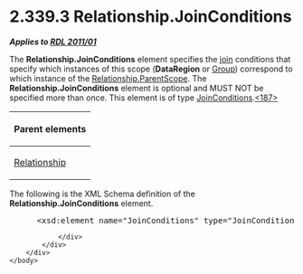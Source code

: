 <html dir="LTR" xmlns:mshelp="http://msdn.microsoft.com/mshelp" xmlns:ddue="http://ddue.schemas.microsoft.com/authoring/2003/5" xmlns:xlink="http://www.w3.org/1999/xlink" xmlns:tool="http://www.microsoft.com/tooltip">
    <head>
        <meta http-equiv="Content-Type" content="text/html; CHARSET=utf-8"></meta>
        <meta name="save" content="history"></meta>
        <title>2.339.3 Relationship.JoinConditions</title>
        <xml>
            <mshelp:toctitle title="2.339.3 Relationship.JoinConditions"></mshelp:toctitle>
            <mshelp:rltitle title="[MS-RDL]: Relationship.JoinConditions"></mshelp:rltitle>
            <mshelp:keyword index="A" term="cae4654e-2100-481d-9e66-3209f30eda82"></mshelp:keyword>
            <mshelp:attr name="DCSext.ContentType" value="open specification"></mshelp:attr>
            <mshelp:attr name="AssetID" value="cae4654e-2100-481d-9e66-3209f30eda82"></mshelp:attr>
            <mshelp:attr name="TopicType" value="kbRef"></mshelp:attr>
            <mshelp:attr name="DCSext.Title" value="[MS-RDL]: Relationship.JoinConditions" />
        </xml>
    </head>
    <body>
        <div id="header">
            <h1 class="heading">2.339.3 Relationship.JoinConditions</h1>
        </div>
        <div id="mainSection">
            <div id="mainBody">
                <div id="allHistory" class="saveHistory"></div>
                <div id="sectionSection0" class="section" name="collapseableSection">
                    

<p><b><i>Applies to </i></b><a href="bf2bab1a-b608-4bcc-b718-1cc1baa9579c.htm"><b><i>RDL 2011/01</i></b></a></p>

<p>The <b>Relationship.JoinConditions</b> element specifies the
<a href="b2482b3f-74ab-4ca8-a9e5-c07955011743.htm#gt_11882973-81e8-4e67-baa3-ad0f6e908ff4">join</a> conditions that
specify which instances of this scope (<b>DataRegion</b> or <a href="dbfff811-1be7-4e8b-a5d2-6cc522317fbe.htm">Group</a>) correspond to which
instance of the <a href="3f0ff121-3d39-4703-b34b-142b881e4604.htm">Relationship.ParentScope</a>.
The <b>Relationship.JoinConditions</b> element is optional and MUST NOT be
specified more than once. This element is of type <a href="985d44f9-7f65-41d1-942a-7f9028ec4575.htm">JoinConditions</a>.<a id="Appendix_A_Target_187"></a><a href="1fe5fd87-2de5-4b2c-b762-5a4fd1373621.htm#Appendix_A_187" aria-label="Product behavior note 187">&lt;187&gt;</a></p>

<table>
 <thead>
  <tr>
   <th>
   <p>Parent elements</p>
   </th>
  </tr>
 </thead>
 <tr>
  <td>
  <p><a href="6d1c77e5-1573-4ad6-8d2a-c507411ad94b.htm">Relationship</a></p>
  </td>
 </tr>
</table>

<p>The following is the XML Schema definition of the <b>Relationship.JoinConditions</b>
element.</p>

<dl>
<dd>
<div><pre> &lt;xsd:element name=&quot;JoinConditions&quot; type=&quot;JoinConditionsType&quot; minOccurs=&quot;0&quot; /&gt;
</pre></div>
</dd></dl>


                </div>
            </div>
        </div>
    </body>
</html>